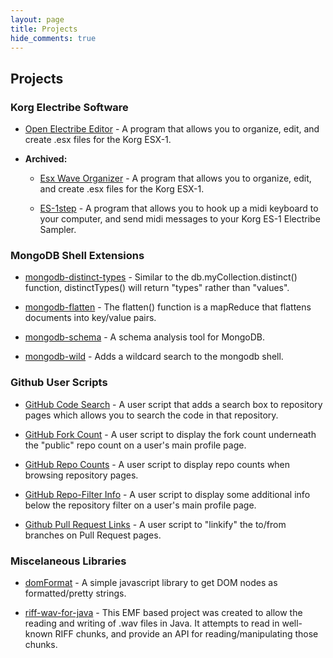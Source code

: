```yaml
---
layout: page
title: Projects
hide_comments: true
---
```

## Projects ##


### Korg Electribe Software ###

- [Open Electribe Editor](/projects/open-electribe-editor/) - A program that allows you to 
  organize, edit, and create .esx files for the Korg ESX-1. 

- **Archived:**

  - [Esx Wave Organizer](/projects/esx-wave-organizer/) - A program that allows you to 
    organize, edit, and create .esx files for the Korg ESX-1. 
  
  - [ES-1step](/projects/es1-step/) - A program that allows you to hook up a midi keyboard 
    to your computer, and send midi messages to your Korg ES-1 Electribe Sampler.


### MongoDB Shell Extensions ###

- [mongodb-distinct-types](/projects/mongodb-distinct-types/) - Similar to the 
  db.myCollection.distinct() function, distinctTypes() will return "types" rather than "values".

- [mongodb-flatten](/projects/mongodb-flatten/) - The flatten() function is 
  a mapReduce that flattens documents into key/value pairs.

- [mongodb-schema](/projects/mongodb-schema/) - A schema analysis tool for MongoDB.

- [mongodb-wild](/projects/mongodb-wild/) - Adds a wildcard search to the mongodb shell.


### Github User Scripts ###

- [GitHub Code Search](/projects/github-code-search.user.js/) - A user script that adds a search box 
  to repository pages which allows you to search the code in that repository.

- [GitHub Fork Count](/projects/github-fork-count.user.js/) - A user script to display the fork count 
  underneath the "public" repo count on a user's main profile page.

- [GitHub Repo Counts](/projects/github-repo-counts.user.js/) - A user script to display repo counts 
  when browsing repository pages.

- [GitHub Repo-Filter Info](/projects/github-repo-filter-info.user.js/) - A user script to display some 
  additional info below the repository filter on a user's main profile page.

- [Github Pull Request Links](/projects/github-pull-request-links.user.js/) - A user script to "linkify" 
  the to/from branches on Pull Request pages.


### Miscelaneous Libraries ###

- [domFormat](/projects/domFormat/) - A simple javascript library to get DOM nodes as formatted/pretty strings. 

- [riff-wav-for-java](/projects/riff-wav-for-java/) - This EMF based project was created to allow the reading and writing of .wav files in Java. 
  It attempts to read in well-known RIFF chunks, and provide an API for reading/manipulating those chunks. 

